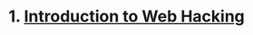 # 1. [Introduction to Web Hacking](Junior%20Penetration%20Tester/Introduction%20to%20Web%20Hacking/README.md)
